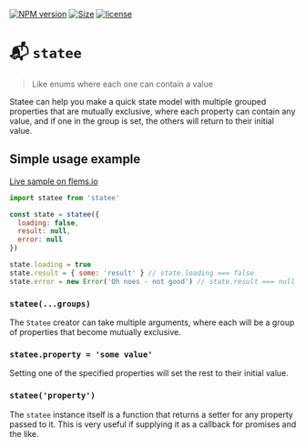 [![NPM version](https://img.shields.io/npm/v/statee.svg)](https://www.npmjs.com/package/statee)
[![Size](https://img.shields.io/bundlephobia/minzip/statee.svg)]()
[![license](https://img.shields.io/github/license/porsager/statee.svg)]()

# 📬 `statee`

> Like enums where each one can contain a value

Statee can help you make a quick state model with multiple grouped properties that are mutually exclusive, where each property can contain any value, and if one in the group is set, the others will return to their initial value.

## Simple usage example

[Live sample on flems.io](https://flems.io/#0=N4IgZglgNgpgziAXAbVAOwIYFsZJAOgCsEAaEAYwHs0AXGWvCLAB0oCcaACAZRozpicwbSlk4ByOHwHiAOmnlU0UzlP6CAvD2kwYACmDzOnKJQwATCGgDmiIRihwYJI5zbwArlBp20XqC5oxjBsImy+-vIAvgCU8vJqdPimFlbWnFo0bB4w8sx6iTD4NJQAUtwA8gByejFxCso6+O5wXlxawKqiMHbiLW3inFF5enLyVZQ0EOSCKZY2nBBw9o4w4vX5hcVllTV18Y3q+CFhGZxoMADunACioeyjFQAW55TwnAC0r1zWlJTm6xGYzQEymMzcnm8i2WfigUEBaE2TRK5WqtRiIDITlg5Cm1AQiBAAHZEAAGEBREjobC4Qn4chwUgUah0BiEp40LABTgAI3+AE9OIYgryMOQANbWEQeNDmD5wCAALx6nCoADcQgBuVw8sWS6Wyj6sBV4tB2Ga0EKq+h0NjakVPGAQawcuwARlJpIApPbhg1mO4hTq9VLKDLzHY2NZdXpSSROHGE-H8ESAKwxe3GKimcKcS5PCB0TOcZgWea2Tge5gAD19mJA2JguIg+LwAA5EG7UxSALpRIA)

```js
import statee from 'statee'

const state = statee({
  loading: false,
  result: null,
  error: null
})

state.loading = true
state.result = { some: 'result' } // state.loading === false
state.error = new Error('Oh noes - not good') // state.result === null
```

### `statee(...groups)`

The `Statee` creator can take multiple arguments, where each will be a group of properties that become mutually exclusive.

### `statee.property = 'some value'`

Setting one of the specified properties will set the rest to their initial value.

### `statee('property')`

The `statee` instance itself is a function that returns a setter for any property passed to it. This is very useful if supplying it as a callback for promises and the like.
